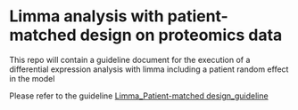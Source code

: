 # Limma analysis with patient-matched design on proteomics data  
This repo will contain a guideline document for the execution of a differential expression analysis with limma including a patient random effect in the model

Please refer to the guideline [Limma_Patient-matched design_guideline](../blob/main/DE_limma_w_patient_matched_design_GBM_example.Rmd)
